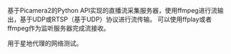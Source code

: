 基于Picamera2的Python API实现的直播流采集服务器，使用ffmpeg进行流输出，基于UDP或RTSP（基于UDP）协议进行流传输。
可以使用ffplay或者ffmpeg作为监听服务器完成流接收。

用于星地代理的网络测试。